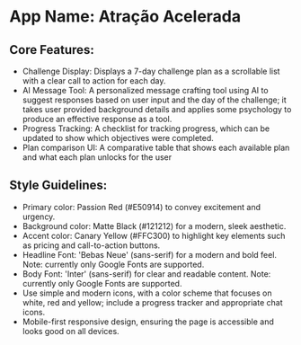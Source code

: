 # **App Name**: Atração Acelerada

## Core Features:

- Challenge Display: Displays a 7-day challenge plan as a scrollable list with a clear call to action for each day.
- AI Message Tool: A personalized message crafting tool using AI to suggest responses based on user input and the day of the challenge; it takes user provided background details and applies some psychology to produce an effective response as a tool.
- Progress Tracking: A checklist for tracking progress, which can be updated to show which objectives were completed.
- Plan comparison UI: A comparative table that shows each available plan and what each plan unlocks for the user

## Style Guidelines:

- Primary color: Passion Red (#E50914) to convey excitement and urgency.
- Background color: Matte Black (#121212) for a modern, sleek aesthetic.
- Accent color: Canary Yellow (#FFC300) to highlight key elements such as pricing and call-to-action buttons.
- Headline Font: 'Bebas Neue' (sans-serif) for a modern and bold feel. Note: currently only Google Fonts are supported.
- Body Font: 'Inter' (sans-serif) for clear and readable content. Note: currently only Google Fonts are supported.
- Use simple and modern icons, with a color scheme that focuses on white, red and yellow; include a progress tracker and appropriate chat icons.
- Mobile-first responsive design, ensuring the page is accessible and looks good on all devices.